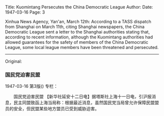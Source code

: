 Title: Kuomintang Persecutes the China Democratic League
Author:
Date: 1947-03-16
Page: 3

Xinhua News Agency, Yan'an, March 12th: According to a TASS dispatch from Shanghai on March 11th, citing Shanghai newspapers, the China Democratic League sent a letter to the Shanghai authorities stating that, according to recent information, although the Kuomintang authorities had allowed guarantees for the safety of members of the China Democratic League, some local league members have been threatened and persecuted.



<hr /> 

Original: 


### 国民党迫害民盟

1947-03-16
第3版()
专栏：

　　国民党迫害民盟
    【新华社延安十二日电】据塔斯社上海十一日电，引沪报消息，民主同盟致函上海当局称：根据最近消息，虽然国民党当局曾允许保障民盟盟员的安全，但民盟某些地方盟员已受到威胁迫害。
